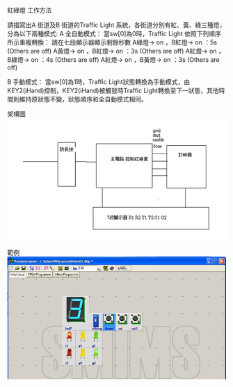 紅綠燈
工作方法

請描寫出A 街道及B 街道的Traffic Light 系統，各街道分別有紅、黃、綠三種燈，分為以下兩種模式:
A
全自動模式：
當sw[0]為0時，Traffic Light 依照下列順序所示重複轉換：
請在七段顯示器顯示剩餘秒數
A綠燈→ on ，B紅燈→ on ：5s (Others are off)
A黃燈→ on ，B紅燈→ on ：3s (Others are off)
A紅燈→ on ，B綠燈→ on ：4s (Others are off)
A紅燈→ on ，B黃燈→ on ：3s (Others are off)

B
手動模式：
當sw[0]為1時，Traffic Light狀態轉換為手動模式，由KEY2(iHand)控制，KEY2(iHand)被觸發時Traffic Light轉換至下一狀態，其他時間則維持原狀態不變，狀態順序和全自動模式相同。

架構圖
![image](https://github.com/idpp1237/verilog_homework/blob/master/trafficlight/architecture.jpg)


範例
![image](https://github.com/idpp1237/verilog_homework/blob/master/trafficlight/example.jpg)
